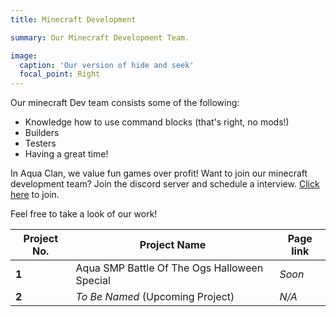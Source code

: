 ```yaml
---
title: Minecraft Development

summary: Our Minecraft Development Team.

image:
  caption: 'Our version of hide and seek'
  focal_point: Right
---
```



Our minecraft Dev team consists some of the following:

 - Knowledge how to use command blocks (that's right, no mods!)
 - Builders
 - Testers
 - Having a great time!
 
 In Aqua Clan, we value fun games over profit! Want to join our minecraft development team? Join the discord server and schedule a interview. [Click here](https://discord.gg/EbDaQK4xbz) to join.

Feel free to take a look of our work!

| Project No. |Project Name  | Page link |
|--|--|--|
|**1** | Aqua SMP Battle Of The Ogs Halloween Special |*Soon* |
|**2** | *To Be Named* (Upcoming Project) | *N/A* |
